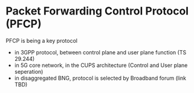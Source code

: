 # Packet Forwarding Control Protocol (PFCP) 
PFCP is being a key protocol
- in 3GPP protocol, between control plane and user plane function (TS 29.244)
- in 5G core network, in the CUPS architecture (Control and User plane seperation)
- in disaggregated BNG, protocol is selected by Broadband forum (link TBD)

